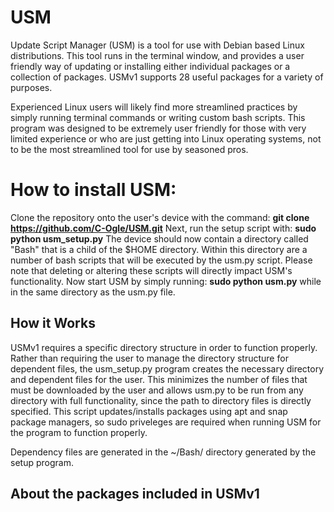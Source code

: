 # USM
Update Script Manager (USM) is a tool for use with Debian based Linux distributions. This tool runs in the terminal window, and provides a user friendly way of updating or installing either individual packages or a collection of packages. USMv1 supports 28 useful packages for a variety of purposes.

Experienced Linux users will likely find more streamlined practices by simply running terminal commands or writing custom bash scripts. This program was designed to be extremely user friendly for those with very limited experience or who are just getting into Linux operating systems, not to be the most streamlined tool for use by seasoned pros.

# How to install USM:
Clone the repository onto the user's device with the command:
**git clone https://github.com/C-Ogle/USM.git**
Next, run the setup script with:
**sudo python usm_setup.py**
The device should now contain a directory called "Bash" that is a child of the $HOME directory. Within this directory are a number of bash scripts that will be executed by the usm.py script. Please note that deleting or altering these scripts will directly impact USM's functionality. Now start USM by simply running:
**sudo python usm.py**
while in the same directory as the usm.py file.

## How it Works
USMv1 requires a specific directory structure in order to function properly. Rather than requiring the user to manage the directory structure for dependent files, the usm_setup.py program creates the necessary directory and dependent files for the user. This minimizes the number of files that must be downloaded by the user and allows usm.py to be run from any directory with full functionality, since the path to directory files is directly specified. This script updates/installs packages using apt and snap package managers, so sudo priveleges are required when running USM for the program to function properly.

Dependency files are generated in the ~/Bash/ directory generated by the setup program.

## About the packages included in USMv1


